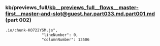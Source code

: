 ### kb/previews_full/kb__previews_full__flows__master-first__master-and-slot@guest.har.part033.md.part001.md (part 002)

```md
.io/chunk-KO722YSM.js",
                "lineNumber": 0,
                "columnNumber": 13506
  
```

```
